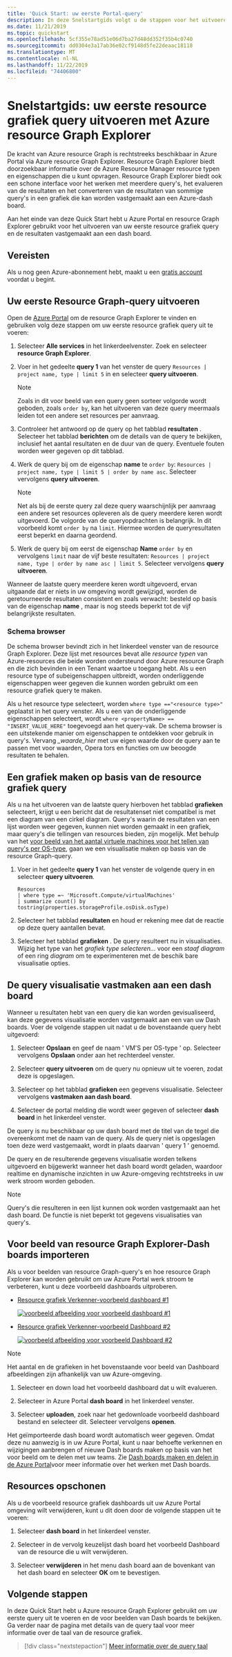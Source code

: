```yaml
---
title: 'Quick Start: uw eerste Portal-query'
description: In deze Snelstartgids volgt u de stappen voor het uitvoeren van uw eerste query vanuit Azure Portal met behulp van Azure resource Graph Explorer.
ms.date: 11/21/2019
ms.topic: quickstart
ms.openlocfilehash: 5cf355e78ad51e06d7ba27d48dd352f35b4c0740
ms.sourcegitcommit: dd0304e3a17ab36e02cf9148d5fe22deaac18118
ms.translationtype: MT
ms.contentlocale: nl-NL
ms.lasthandoff: 11/22/2019
ms.locfileid: "74406800"
---
```

# <a name="quickstart-run-your-first-resource-graph-query-using-azure-resource-graph-explorer"></a>Snelstartgids: uw eerste resource grafiek query uitvoeren met Azure resource Graph Explorer

De kracht van Azure resource Graph is rechtstreeks beschikbaar in Azure Portal via Azure resource Graph Explorer. Resource Graph Explorer biedt doorzoekbaar informatie over de Azure Resource Manager resource typen en eigenschappen die u kunt opvragen. Resource Graph Explorer biedt ook een schone interface voor het werken met meerdere query's, het evalueren van de resultaten en het converteren van de resultaten van sommige query's in een grafiek die kan worden vastgemaakt aan een Azure-dash board.

Aan het einde van deze Quick Start hebt u Azure Portal en resource Graph Explorer gebruikt voor het uitvoeren van uw eerste resource grafiek query en de resultaten vastgemaakt aan een dash board.

## <a name="prerequisites"></a>Vereisten

Als u nog geen Azure-abonnement hebt, maakt u een [gratis account](https://azure.microsoft.com/free/) voordat u begint.

## <a name="run-your-first-resource-graph-query"></a>Uw eerste Resource Graph-query uitvoeren

Open de [Azure Portal](https://portal.azure.com) om de resource Graph Explorer te vinden en gebruiken volg deze stappen om uw eerste resource grafiek query uit te voeren:

1. Selecteer **Alle services** in het linkerdeelvenster. Zoek en selecteer **resource Graph Explorer**.

1. Voer in het gedeelte **query 1** van het venster de query `Resources | project name, type | limit 5` in en selecteer **query uitvoeren**.

   > [!NOTE]
   > Zoals in dit voor beeld van een query geen sorteer volgorde wordt geboden, zoals `order by`, kan het uitvoeren van deze query meermaals leiden tot een andere set resources per aanvraag.

1. Controleer het antwoord op de query op het tabblad **resultaten** . Selecteer het tabblad **berichten** om de details van de query te bekijken, inclusief het aantal resultaten en de duur van de query. Eventuele fouten worden weer gegeven op dit tabblad.

1. Werk de query bij om de eigenschap **name** te `order by`: `Resources | project name, type | limit 5 | order by name asc`. Selecteer vervolgens **query uitvoeren**.

   > [!NOTE]
   > Net als bij de eerste query zal deze query waarschijnlijk per aanvraag een andere set resources opleveren als de query meerdere keren wordt uitgevoerd. De volgorde van de queryopdrachten is belangrijk. In dit voorbeeld komt `order by` na `limit`. Hiermee worden de queryresultaten eerst beperkt en daarna geordend.

1. Werk de query bij om eerst de eigenschap **Name** `order by` en vervolgens `limit` naar de vijf beste resultaten: `Resources | project name, type | order by name asc | limit 5`. Selecteer vervolgens **query uitvoeren**.

Wanneer de laatste query meerdere keren wordt uitgevoerd, ervan uitgaande dat er niets in uw omgeving wordt gewijzigd, worden de geretourneerde resultaten consistent en zoals verwacht: besteld op basis van de eigenschap **name** , maar is nog steeds beperkt tot de vijf belangrijkste resultaten.

### <a name="schema-browser"></a>Schema browser

De schema browser bevindt zich in het linkerdeel venster van de resource Graph Explorer. Deze lijst met resources bevat alle _resource typen_ van Azure-resources die beide worden ondersteund door Azure resource Graph en die zich bevinden in een Tenant waartoe u toegang hebt. Als u een resource type of subeigenschappen uitbreidt, worden onderliggende eigenschappen weer gegeven die kunnen worden gebruikt om een resource grafiek query te maken.

Als u het resource type selecteert, worden `where type =="<resource type>"` geplaatst in het query venster. Als u een van de onderliggende eigenschappen selecteert, wordt `where <propertyName> == "INSERT_VALUE_HERE"` toegevoegd aan het query-vak.
De schema browser is een uitstekende manier om eigenschappen te ontdekken voor gebruik in query's. Vervang _\_waarde\_hier_ met uw eigen waarde door de query aan te passen met voor waarden, Opera tors en functies om uw beoogde resultaten te behalen.

## <a name="create-a-chart-from-the-resource-graph-query"></a>Een grafiek maken op basis van de resource grafiek query

Als u na het uitvoeren van de laatste query hierboven het tabblad **grafieken** selecteert, krijgt u een bericht dat de resultatenset niet compatibel is met een diagram van een cirkel diagram. Query's waarin de resultaten van een lijst worden weer gegeven, kunnen niet worden gemaakt in een grafiek, maar query's die tellingen van resources bieden, zijn mogelijk. Met behulp van het [voor beeld van het aantal virtuele machines voor het tellen van query's per OS-type](./samples/starter.md#count-virtual-machines-by-os-type), gaan we een visualisatie maken op basis van de resource Graph-query.

1. Voer in het gedeelte **query 1** van het venster de volgende query in en selecteer **query uitvoeren**.

   ```kusto
   Resources
   | where type =~ 'Microsoft.Compute/virtualMachines'
   | summarize count() by tostring(properties.storageProfile.osDisk.osType)
   ```

1. Selecteer het tabblad **resultaten** en houd er rekening mee dat de reactie op deze query aantallen bevat.

1. Selecteer het tabblad **grafieken** . De query resulteert nu in visualisaties. Wijzig het type van het _grafiek type selecteren..._ voor een _staaf diagram_ of een ring _diagram_ om te experimenteren met de beschik bare visualisatie opties.

## <a name="pin-the-query-visualization-to-a-dashboard"></a>De query visualisatie vastmaken aan een dash board

Wanneer u resultaten hebt van een query die kan worden gevisualiseerd, kan deze gegevens visualisatie worden vastgemaakt aan een van uw Dash boards. Voer de volgende stappen uit nadat u de bovenstaande query hebt uitgevoerd:

1. Selecteer **Opslaan** en geef de naam ' VM'S per OS-type ' op. Selecteer vervolgens **Opslaan** onder aan het rechterdeel venster.

1. Selecteer **query uitvoeren** om de query nu opnieuw uit te voeren, zodat deze is opgeslagen.

1. Selecteer op het tabblad **grafieken** een gegevens visualisatie. Selecteer vervolgens **vastmaken aan dash board**.

1. Selecteer de portal melding die wordt weer gegeven of selecteer **dash board** in het linkerdeel venster.

De query is nu beschikbaar op uw dash board met de titel van de tegel die overeenkomt met de naam van de query. Als de query niet is opgeslagen toen deze werd vastgemaakt, wordt in plaats daarvan ' query 1 ' genoemd.

De query en de resulterende gegevens visualisatie worden telkens uitgevoerd en bijgewerkt wanneer het dash board wordt geladen, waardoor realtime en dynamische inzichten in uw Azure-omgeving rechtstreeks in uw werk stroom worden geboden.

> [!NOTE]
> Query's die resulteren in een lijst kunnen ook worden vastgemaakt aan het dash board. De functie is niet beperkt tot gegevens visualisaties van query's.

## <a name="import-example-resource-graph-explorer-dashboards"></a>Voor beeld van resource Graph Explorer-Dash boards importeren

Als u voor beelden van resource Graph-query's en hoe resource Graph Explorer kan worden gebruikt om uw Azure Portal werk stroom te verbeteren, kunt u deze voorbeeld dashboards uitproberen.

- [Resource grafiek Verkenner-voorbeeld dashboard #1](https://github.com/Azure-Samples/Governance/blob/master/src/resource-graph/portal-dashboards/sample-1/resourcegraphexplorer-sample-1.json)

  [![voorbeeld afbeelding voor voorbeeld dashboard #1](./media/arge-sample1-small.png)](./media/arge-sample1-large.png#lightbox)

- [Resource grafiek Verkenner-voorbeeld Dashboard #2](https://github.com/Azure-Samples/Governance/blob/master/src/resource-graph/portal-dashboards/sample-2/resourcegraphexplorer-sample-2.json)

  [![voorbeeld afbeelding voor voorbeeld Dashboard #2](./media/arge-sample2-small.png)](./media/arge-sample2-large.png#lightbox)

> [!NOTE]
> Het aantal en de grafieken in het bovenstaande voor beeld van Dashboard afbeeldingen zijn afhankelijk van uw Azure-omgeving.

1. Selecteer en down load het voorbeeld dashboard dat u wilt evalueren.

1. Selecteer in Azure Portal **dash board** in het linkerdeel venster.

1. Selecteer **uploaden**, zoek naar het gedownloade voorbeeld dashboard bestand en selecteer dit. Selecteer vervolgens **openen**.

Het geïmporteerde dash board wordt automatisch weer gegeven. Omdat deze nu aanwezig is in uw Azure Portal, kunt u naar behoefte verkennen en wijzigingen aanbrengen of nieuwe Dash boards maken op basis van het voor beeld om te delen met uw teams. Zie [Dash boards maken en delen in de Azure Portal](../../azure-portal/azure-portal-dashboards.md)voor meer informatie over het werken met Dash boards.

## <a name="clean-up-resources"></a>Resources opschonen

Als u de voorbeeld resource grafiek dashboards uit uw Azure Portal omgeving wilt verwijderen, kunt u dit doen door de volgende stappen uit te voeren:

1. Selecteer **dash board** in het linkerdeel venster.

1. Selecteer in de vervolg keuzelijst dash board het voorbeeld Dashboard van de resource die u wilt verwijderen.

1. Selecteer **verwijderen** in het menu dash board aan de bovenkant van het dash board en selecteer **OK** om te bevestigen.

## <a name="next-steps"></a>Volgende stappen

In deze Quick Start hebt u Azure resource Graph Explorer gebruikt om uw eerste query uit te voeren en de voor beelden van Dash boards te bekijken. Ga verder naar de pagina met details van de query taal voor meer informatie over de taal van de resource grafiek.

> [!div class="nextstepaction"]
> [Meer informatie over de query taal](./concepts/query-language.md)